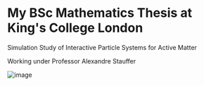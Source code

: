 # My BSc Mathematics Thesis at King's College London

Simulation Study of Interactive Particle Systems for Active Matter

Working under Professor Alexandre Stauffer

![image](https://github.com/user-attachments/assets/1eaee7a4-4dcd-4ca5-a856-07d9f6567ff3)
